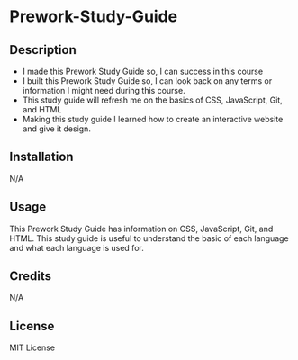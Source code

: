 # Prework-Study-Guide

## Description

- I made this Prework Study Guide so, I can success in this course
- I built this Prework Study Guide so, I can look back on any terms or information I might need during this course.
- This study guide will refresh me on the basics of CSS, JavaScript, Git, and HTML
- Making this study guide I learned how to create an interactive website and give it design.

## Installation

N/A

## Usage

This Prework Study Guide has information on CSS, JavaScript, Git, and HTML. This study guide is useful to understand the basic of each language and what each language is used for.

## Credits

N/A

## License

MIT License